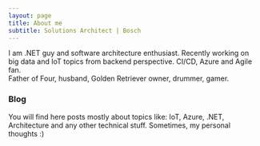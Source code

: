 ```yaml
---
layout: page
title: About me
subtitle: Solutions Architect | Bosch
---
```


I am .NET guy and software architecture enthusiast. Recently working on big data and IoT topics from backend perspective. CI/CD, Azure and Agile fan.  
Father of Four, husband, Golden Retriever owner, drummer, gamer.  

### Blog
You will find here posts mostly about topics like: IoT, Azure, .NET, Architecture and any other technical stuff. 
Sometimes, my personal thoughts :)

